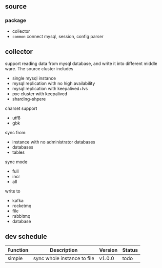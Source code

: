 ## source

### package
- collector
- `common` connect mysql, session, config parser

## collector

support reading data from mysql database, and write it into different middle ware. The source cluster includes
- single mysql instance
- mysql replication with no high availability 
- mysql replication with keepalived+lvs
- pxc cluster with keepalived
- sharding-shpere

charset support
- utf8
- gbk

sync from
- instance with no administrator databases
- databases
- tables


sync mode
- full
- incr
- all

write to
- kafka
- rocketmq
- file
- rabbitmq
- database



## dev schedule

|Function|Description|Version |Status|
| ---- | ---- | ---- | ---- |
|simple|sync whole instance to file|v1.0.0|todo| 
